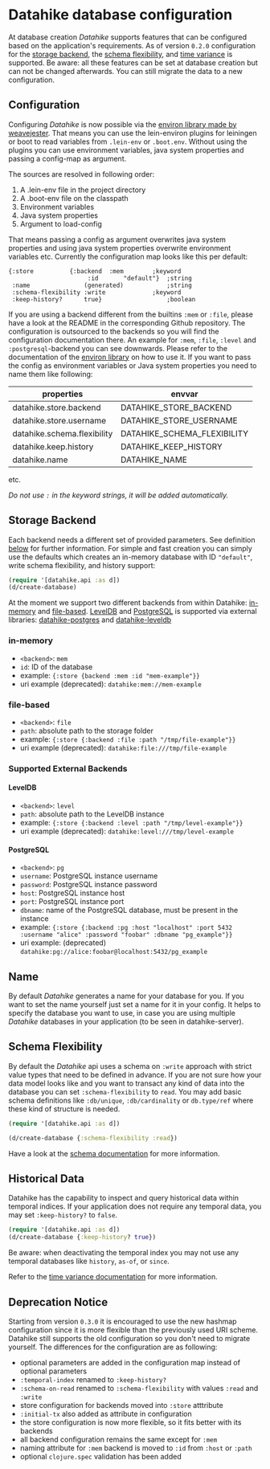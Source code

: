 # Datahike database configuration

At database creation _Datahike_ supports features that can be configured based on the application's requirements. As of version `0.2.0` configuration for the [storage backend](#storage-backend), the [schema flexibility](#schema-flexibility), and [time variance](#time-variance) is supported.  Be aware: all these features can be set at database creation but can not be changed afterwards. You can still migrate the data to a new configuration.

## Configuration

Configuring _Datahike_ is now possible via the [environ library made by weavejester](https://github.com/weavejester/environ). That means you can use the lein-environ plugins for leiningen or boot to read variables from `.lein-env` or `.boot.env`. Without using the plugins you can use environment variables, java system properties and passing a config-map as argument.

The sources are resolved in following order:
1. A .lein-env file in the project directory
2. A .boot-env file on the classpath
3. Environment variables
4. Java system properties
5. Argument to load-config

That means passing a config as argument overwrites java system properties and using java system properties overwrite environment variables etc. Currently the configuration map looks like this per default:

```
{:store 	     {:backend  :mem        ;keyword
                      :id       "default"}  ;string
 :name               (generated)            ;string
 :schema-flexibility :write    		    ;keyword
 :keep-history?      true}                  ;boolean
```

If you are using a backend different from the builtins `:mem` or `:file`, please have a look at the README in the corresponding Github repository. The configuration is outsourced to the backends so you will find the configuration documentation there. An example for `:mem`, `:file`, `:level` and `:postgresql`-backend you can see downwards. Please refer to the documentation of the [environ library](https://github.com/weavejester/environ) on how to use it. If you want to pass the config as environment variables or Java system properties you need to name them like following:

properties                  | envvar
----------------------------|--------------------------
datahike.store.backend      | DATAHIKE_STORE_BACKEND
datahike.store.username     | DATAHIKE_STORE_USERNAME
datahike.schema.flexibility | DATAHIKE_SCHEMA_FLEXIBILITY
datahike.keep.history       | DATAHIKE_KEEP_HISTORY
datahike.name               | DATAHIKE_NAME
etc.

*Do not use `:` in the keyword strings, it will be added automatically.*

## Storage Backend

Each backend needs a different set of provided parameters. See definition
[below](#storage-backend) for further information. For simple and fast creation
you can simply use the defaults which creates an in-memory database with ID `"default"`, write schema flexibility, and history support:

```clojure
(require '[datahike.api :as d])
(d/create-database)
```

At the moment we support two different backends from within Datahike: [in-memory](#in-memory) and [file-based](#file-based).
[LevelDB](#leveldb) and [PostgreSQL](#postgresql) is supported via external libraries: [datahike-postgres](https://github.com/replikativ/datahike-postgres/) and [datahike-leveldb](https://github.com/replikativ/datahike-leveldb)

### in-memory

- `<backend>`: `mem`
- `id`: ID of the database
- example: `{:store {backend :mem :id "mem-example"}}`
- uri example (deprecated): `datahike:mem://mem-example`

### file-based

- `<backend>`: `file`
- `path`: absolute path to the storage folder
- example: `{:store {:backend :file :path "/tmp/file-example"}}`
- uri example (deprecated): `datahike:file:///tmp/file-example`

### Supported External Backends

#### LevelDB

- `<backend>`: `level`
- `path`: absolute path to the LevelDB instance
- example: `{:store {:backend :level :path "/tmp/level-example"}}`
- uri example (deprecated): `datahike:level:///tmp/level-example`

#### PostgreSQL

- `<backend>`: `pg`
- `username`: PostgreSQL instance username
- `password`: PostgreSQL instance password
- `host`: PostgreSQL instance host
- `port`: PostgreSQL instance port
- `dbname`: name of the PostgreSQL database, must be present in the instance
- example: `{:store {:backend :pg :host "localhost" :port 5432 :username "alice" :password "foobar" :dbname "pg_example"}}`
- uri example: (deprecated) `datahike:pg://alice:foobar@localhost:5432/pg_example`

## Name

By default _Datahike_ generates a name for your database for you. If you want to set
the name yourself just set a name for it in your config. It helps to specify the
database you want to use, in case you are using multiple _Datahike_ databases in
your application (to be seen in datahike-server).

## Schema Flexibility

By default the _Datahike_ api uses a schema on `:write` approach with strict value
types that need to be defined in advance. If you are not sure how your data
model looks like and you want to transact any kind of data into the database you
can set `:schema-flexibility` to `read`. You may add basic schema definitions like `:db/unique`,
`:db/cardinality` or `db.type/ref` where these kind of structure is needed.

```clojure
(require '[datahike.api :as d])

(d/create-database {:schema-flexibility :read})
```

Have a look at the [schema documentation](./schema.md) for more information.

## Historical Data

Datahike has the capability to inspect and query historical data within temporal
indices. If your application does not require any temporal data, you may
set `:keep-history?` to `false`.

```clojure
(require '[datahike.api :as d])
(d/create-database {:keep-history? true})
```

Be aware: when deactivating the temporal index you may not use any temporal databases like `history`, `as-of`, or
`since`.

Refer to the [time variance documentation](./time_variance.md) for more information.


## Deprecation Notice
Starting from version `0.3.0` it is encouraged to use the new hashmap configuration since it is more flexible than the previously used URI scheme. Datahike still supports the old configuration so you don't need to migrate yourself. The differences for the configuration are as following:

- optional parameters are added in the configuration map instead of optional parameters
- `:temporal-index` renamed to `:keep-history?`
- `:schema-on-read` renamed to `:schema-flexibility` with values `:read` and `:write`
- store configuration for backends moved into `:store` atttribute
- `:initial-tx` also added as attribute in configuration
- the store configuration is now more flexible, so it fits better with its backends
- all backend configuration remains the same except for `:mem`
- naming attribute for `:mem` backend is moved to `:id` from `:host` or `:path`
- optional `clojure.spec` validation has been added
